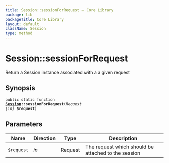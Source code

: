 ```yaml
---
title: Session::sessionForRequest — Core Library
package: lib
packageTitle: Core Library
layout: default
className: Session
type: method
---
```


# Session::sessionForRequest

Return a Session instance associated with a a given request

## Synopsis

<code>public static function <b><a href="Session">Session</a>::sessionForRequest</b>(<i>Request</i> <i>[in]</i> <b>$request</b>)</code>

## Parameters

<table>
  <thead>
    <tr>
      <th>Name</th>
      <th>Direction</th>
      <th>Type</th>
      <th>Description</th>
    </tr>
  </thead>
  <tbody>
    <tr>
      <td><code>$request</code>
      <td><i>in</i></td>
      <td>Request</td>
      <td>
The request which should be attached to the session
      </td>
    </tr>
  </tbody>
</table>

